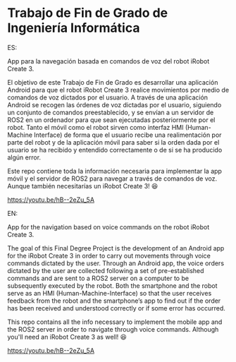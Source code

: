 # Trabajo de Fin de Grado de Ingeniería Informática
ES:

App para la navegación basada en comandos de voz del robot iRobot Create 3.

El objetivo de este Trabajo de Fin de Grado es desarrollar una aplicación Android para que el robot iRobot Create 3 realice movimientos por medio de comandos de voz dictados por el usuario. A través de una aplicación Android se recogen las órdenes de voz dictadas por el usuario, siguiendo un conjunto de comandos preestablecido, y se envían a un servidor de ROS2 en un ordenador para que sean ejecutadas posteriormente por el robot. Tanto el móvil como el robot sirven como interfaz HMI (Human-Machine Interface) de forma que el usuario recibe una realimentación por parte del robot y de la aplicación móvil para saber si la orden dada por el usuario se ha recibido y entendido correctamente o de si se ha producido algún error.

Este repo contiene toda la información necesaria para implementar la app móvil y el servidor de ROS2 para navegar a través de comandos de voz. Aunque también necesitarías un iRobot Create 3! 😆

https://youtu.be/hB--2eZu_5A 

EN:

App for the navigation based on voice commands on the robot iRobot Create 3.

The goal of this Final Degree Project is the development of an Android app for the iRobot Create 3 in order to carry out movements through voice commands dictated by the user. Through an Android app, the voice orders dictated by the user are collected following a set of pre-established commands and are sent to a ROS2 server on a computer to be subsequently executed by the robot. Both the smartphone and the robot serve as an HMI (Human-Machine-Interface) so that the user receives feedback from the robot and the smartphone’s app to find out if the order has been received and understood correctly or if some error has occurred.

This repo contains all the info necessary to implement the mobile app and the ROS2 server in order to navigate through voice commands. Although you'll need an iRobot Create 3 as well! 😆

https://youtu.be/hB--2eZu_5A
